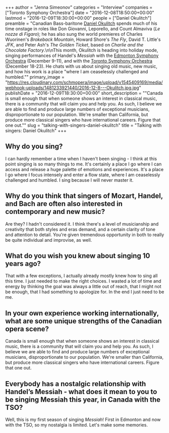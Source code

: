 +++
author = "Jenna Simeonov"
categories = "Interview"
companies = ["Toronto Symphony Orchestra"]
date = "2016-12-08T18:50:00+00:00"
lastmod = "2016-12-09T18:30:00+00:00"
people = ["Daniel Okulitch"]
preamble = "Canadian Bass-baritone [Daniel Okulitch](/scene/people/daniel-okulitch/) spends much of his time onstage in roles like Don Giovanni, Leporello, and Count Almaviva (*Le nozze di Figaro*); he has also sung the world premieres of Charles Wuorinen's *Brokeback Mountain*, Howard Shore's *The Fly*, David T. Little's *JFK*, and Peter Ash's *The Golden Ticket*, based on *Charlie and the Chocolate Factory*.\n\nThis month, Okulitch is heading into holiday mode, singing performances of Handel's *Messiah* with the [Edmonton Symphony Orchestra](http://www.edmontonsymphony.com/index.php/concerts-tickets/all-events?view=event&layout=eventdetail&controller=event&task=event_detail&Itemid=124&eventId=872) (December 9-11), and with the [Toronto Symphony Orchestra](https://www.tso.ca/concert/messiah-0) (December 18-23). He chats with us about singing old music, new music, and how his work is a place \"where I am ceaselessly challenged and humbled.\""
primary_image = "https://res.cloudinary.com/schmopera/image/upload/v1545409169/media/webhook-uploads/1481233921440/2016-12-8---Okulitch.jpg.jpg"
publishDate = "2016-12-09T18:30:00+00:00"
short_description = "&quot;Canada is small enough that when someone shows an interest in classical music, there is a community that will claim you and help you. As such, I believe we are able to find and produce large numbers of exceptional musicians, disproportionate to our population.  We&#039;re smaller than California, but produce more classical singers who have international careers.  Figure that one out.&quot;"
slug = "talking-with-singers-daniel-okulitch"
title = "Talking with singers: Daniel Okulitch"
+++

## Why do you sing?     
 
I can hardly remember a time when I haven't been singing - I think at this point singing is so many things to me. It's certainly a place I go where I can access and release a huge palette of emotions and experiences.  It's a place I go where I focus intensely and enter a flow state, where I am ceaselessly challenged and humbled. I sing because I will never master it.
 
## Why do you think that singers of Mozart, Handel, and Bach are often also interested in contemporary and new music?
 
Are they?  I hadn't considered it.  I think there's a level of musicianship and creativity that both styles and eras demand, and a certain clarity of tone and attention to detail.  You're given tremendous opportunity in both to really be quite individual and improvise, as well.  
 
## What do you wish you knew about singing 10 years ago?
 
That with a few exceptions, I actually already mostly knew how to sing all this time.  I just needed to make the right choices.  I wasted a lot of time and energy by thinking the goal was always a little out of reach, that I might not be enough, that I had something to apologize for.  In the end I just need to be me.
 
## In your own experience working internationally, what are some unique strengths of the Canadian opera scene?
 
Canada is small enough that when someone shows an interest in classical music, there is a community that will claim you and help you. As such, I believe we are able to find and produce large numbers of exceptional musicians, disproportionate to our population.  We're smaller than California, but produce more classical singers who have international careers.  Figure that one out.
 
## Everybody has a nostalgic relationship with Handel’s Messiah - what does it mean to you to be singing Messiah this year, in Canada with the TSO?
 
Well, this is my first season of singing *Messiah*!  First in Edmonton and now with the TSO, so my nostalgia is limited. Let's make some memories.

